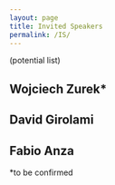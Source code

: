 ```yaml
---
layout: page
title: Invited Speakers
permalink: /IS/
---
```

(potential list)

## Wojciech Zurek*
## David Girolami
## Fabio Anza







*to be confirmed
